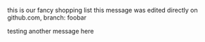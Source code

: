 this is our fancy shopping list
this message was edited directly on github.com, branch: foobar


testing
another message here
